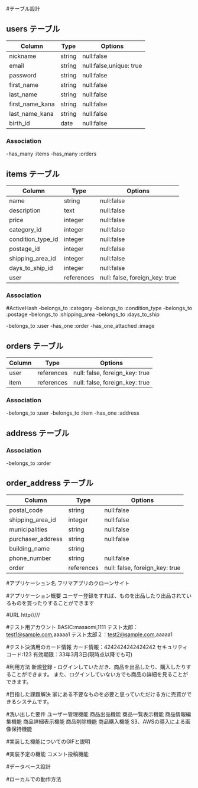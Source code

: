 #テーブル設計

## users テーブル

|Column             |Type   |Options                 |
|------------------ |------ |------------------------|
|nickname           |string |null:false              |
|email              |string |null:false,unique: true |
|password           |string |null:false              |
|first_name         |string |null:false              |
|last_name          |string |null:false              |
|first_name_kana    |string |null:false              |
|last_name_kana     |string |null:false              |
|birth_id           |date   |null:false              |

### Association

-has_many :items
-has_many :orders

## items テーブル

|Column                 |Type       |Options                       |
|-----------------------|-----------|------------------------------|
|name                   |string     |null:false                    |
|description            |text       |null:false                    |
|price                  |integer    |null:false                    |
|category_id            |integer    |null:false                    |
|condition_type_id      |integer    |null:false                    |
|postage_id             |integer    |null:false                    |
|shipping_area_id       |integer    |null:false                    |
|days_to_ship_id        |integer    |null:false                    |
|user                   |references |null: false, foreign_key: true|

### Association

#ActiveHash
-belongs_to :category
-belongs_to :condition_type
-belongs_to :postage
-belongs_to :shipping_area
-belongs_to :days_to_ship

-belongs_to :user
-has_one :order
-has_one_attached :image

## orders テーブル

|Column|Type       |Options                        |
|------|-----------|-------------------------------|
|user  |references |null: false, foreign_key: true |
|item  |references |null: false, foreign_key: true |

### Association

-belongs_to :user
-belongs_to :item
-has_one :address

## address テーブル

### Association

-belongs_to :order

## order_address テーブル

|Column            |Type       |Options                       |
|----------------- |-----------|------------------------------|
|postal_code       |string     |null:false                    |
|shipping_area_id  |integer    |null:false                    |
|municipalities    |string     |null:false                    |
|purchaser_address |string     |null:false                    |
|building_name     |string     |                              |
|phone_number      |string     |null:false                    |
|order             |references |null: false, foreign_key: true|

#アプリケーション名
  フリマアプリのクローンサイト

#アプリケーション概要
  ユーザー登録をすれば、ものを出品したり出品されているものを買ったりすることができます

#URL
  http/////

#テスト用アカウント
  BASIC:masaomi,1111
  テスト太郎：test1@sample.com,aaaaa1
  テスト太郎２：test2@sample.com,aaaaa1

#テスト決済用のカード情報
  カード情報：4242424242424242
  セキュリティコード:123
  有効期限：33年3月3日(現時点以降でも可)

#利用方法
  新規登録・ログインしていただき、商品を出品したり、購入したりすることができます。
  また、ログインしていない方でも商品の詳細を見ることができます。

#目指した課題解決
  家にある不要なものを必要と思っていただける方に売買ができるシステムです。

#洗い出した要件
  ユーザー管理機能
  商品出品機能
  商品一覧表示機能
  商品情報編集機能
  商品詳細表示機能
  商品削除機能
  商品購入機能
  S3、AWSの導入による画像保持機能

#実装した機能についてのGIFと説明
  
#実装予定の機能
  コメント投稿機能

#データベース設計

#ローカルでの動作方法
  